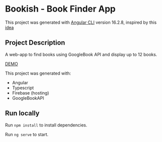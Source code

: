 # Bookish - Book Finder App

This project was generated with [Angular CLI](https://github.com/angular/angular-cli) version 16.2.8, inspired by this [idea](https://github.com/florinpop17/app-ideas/blob/master/Projects/2-Intermediate/Book-Finder-App.md)

## Project Description

A web-app to find books using GoogleBook API and display up to 12 books.

[DEMO](https://bookish-2c86e.firebaseapp.com)

This project was generated with:

- Angular
- Typescript
- Firebase (hosting)
- GoogleBookAPI

## Run locally

Run `npm install` to install dependencies.

Run `ng serve` to start.
